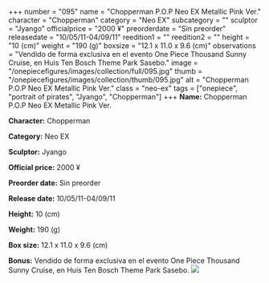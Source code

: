 +++
number = "095"
name = "Chopperman P.O.P Neo EX Metallic Pink Ver."
character = "Chopperman"
category = "Neo EX"
subcategory = ""
sculptor = "Jyango"
officialprice = "2000 ¥"
preorderdate = "Sin preorder"
releasedate = "10/05/11-04/09/11"
reedition1 = ""
reedition2 = ""
height = "10 (cm)"
weight = "190 (g)"
boxsize = "12.1 x 11.0 x 9.6 (cm)"
observations = "Vendido de forma exclusiva en el evento One Piece Thousand Sunny Cruise, en Huis Ten Bosch Theme Park Sasebo."
image = "/onepiecefigures/images/collection/full/095.jpg"
thumb = "/onepiecefigures/images/collection/thumb/095.jpg"
alt = "Chopperman P.O.P Neo EX Metallic Pink Ver."
class = "neo-ex"
tags = ["onepiece", "portrait of pirates", "Jyango", "Chopperman"]
+++
**Name:** Chopperman P.O.P Neo EX Metallic Pink Ver.

**Character:** Chopperman

**Category:** Neo EX 

**Sculptor:** Jyango

**Official price:** 2000 ¥

**Preorder date:** Sin preorder

**Release date:** 10/05/11-04/09/11

**Height:** 10 (cm)

**Weight:** 190 (g)

**Box size:** 12.1 x 11.0 x 9.6 (cm)

**Bonus:** Vendido de forma exclusiva en el evento One Piece Thousand Sunny Cruise, en Huis Ten Bosch Theme Park Sasebo.
<img src="/onepiecefigures/images/collection/thumb/095.jpg">